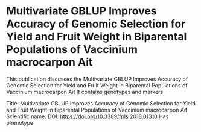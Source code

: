 # Multivariate GBLUP Improves Accuracy of Genomic Selection for Yield and Fruit Weight in Biparental Populations of Vaccinium macrocarpon Ait

This publication discusses the Multivariate GBLUP Improves Accuracy of Genomic Selection for Yield and Fruit Weight in Biparental Populations of Vaccinium macrocarpon Ait
It contains  genotypes and  markers.

Title: Multivariate GBLUP Improves Accuracy of Genomic Selection for Yield and Fruit Weight in Biparental Populations of Vaccinium macrocarpon Ait
Scientific name: 
DOI: https://doi.org/10.3389/fpls.2018.01310
Has phenotype 


